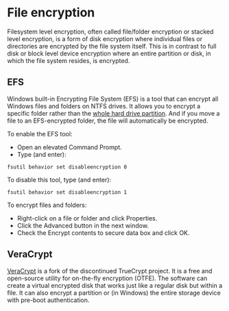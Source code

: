 # File encryption 

Filesystem level encryption, often called file/folder encryption or stacked level encryption, is a form of disk 
encryption where individual files or directories are encrypted by the file system itself. This is in contrast to full 
disk or block level device encryption where an entire partition or disk, in which the file system resides, is encrypted.

## EFS

Windows built-in Encrypting File System (EFS) is a tool that can encrypt all Windows files and folders on NTFS drives.
It allows you to encrypt a specific folder rather than the [whole hard drive partition](disk-encryption.md). And if you 
move a file to an EFS-encrypted folder, the file will automatically be encrypted.

To enable the EFS tool:

* Open an elevated Command Prompt.
* Type (and enter):

```text
fsutil behavior set disableencryption 0
```

To disable this tool, type (and enter):

```text
fsutil behavior set disableencryption 1
```

To encrypt files and folders:

* Right-click on a file or folder and click Properties.
* Click the Advanced button in the next window.
* Check the Encrypt contents to secure data box and click OK.

## VeraCrypt

[VeraCrypt](https://www.veracrypt.fr/en/Home.html) is a fork of the discontinued TrueCrypt project. It is a free and 
open-source utility for on-the-fly encryption (OTFE). The software can create a virtual encrypted disk that works just 
like a regular disk but within a file. It can also encrypt a partition or (in Windows) the entire storage device with 
pre-boot authentication.



